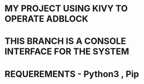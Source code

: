 # MY PROJECT USING KIVY TO OPERATE ADBLOCK
# THIS BRANCH IS A CONSOLE INTERFACE FOR THE SYSTEM
# REQUEREMENTS - Python3 , Pip
